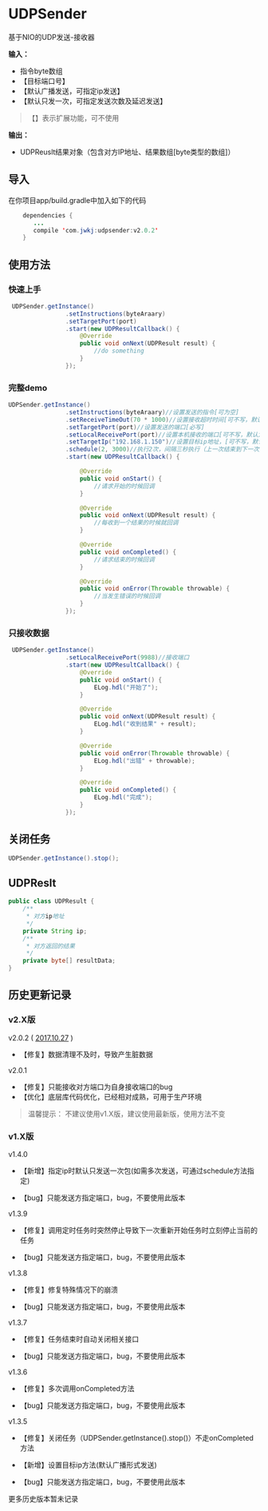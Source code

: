 # UDPSender

基于NIO的UDP发送-接收器

**输入：**

- 指令byte数组
- 【目标端口号】
- 【默认广播发送，可指定ip发送】
- 【默认只发一次，可指定发送次数及延迟发送】

>【】表示扩展功能，可不使用


**输出：**

- UDPReuslt结果对象（包含对方IP地址、结果数组[byte类型的数组]）


## 导入
在你项目app/build.gradle中加入如下的代码

```java
    dependencies {
       ...
       compile 'com.jwkj:udpsender:v2.0.2'
    }
```




## 使用方法

### 快速上手

```java
 UDPSender.getInstance()
                .setInstructions(byteAraary)
                .setTargetPort(port)
                .start(new UDPResultCallback() {
                    @Override
                    public void onNext(UDPResult result) {
                        //do something
                    }
                });
```

### 完整demo

```java
UDPSender.getInstance()
                .setInstructions(byteAraary)//设置发送的指令[可为空]
                .setReceiveTimeOut(70 * 1000)//设置接收超时时间[可不写，默认为60s]--超时70s就停止任务
                .setTargetPort(port)//设置发送的端口[必写]
                .setLocalReceivePort(port)//设置本机接收的端口[可不写，默认为目标端口]
                .setTargetIp("192.168.1.150")//设置目标ip地址，[可不写，默认广播]
                .schedule(2, 3000)//执行2次，间隔三秒执行（上一次结束到下一次开始的时间）
                .start(new UDPResultCallback() {

                    @Override
                    public void onStart() {
                        //请求开始的时候回调
                    }

                    @Override
                    public void onNext(UDPResult result) {
                        //每收到一个结果的时候就回调
                    }

                    @Override
                    public void onCompleted() {
                        //请求结束的时候回调
                    }

                    @Override
                    public void onError(Throwable throwable) {
                        //当发生错误的时候回调
                    }
                });
```

### 只接收数据

```java
 UDPSender.getInstance()
                .setLocalReceivePort(9988)//接收端口
                .start(new UDPResultCallback() {
                    @Override
                    public void onStart() {
                        ELog.hdl("开始了");
                    }

                    @Override
                    public void onNext(UDPResult result) {
                        ELog.hdl("收到结果" + result);
                    }

                    @Override
                    public void onError(Throwable throwable) {
                        ELog.hdl("出错" + throwable);
                    }

                    @Override
                    public void onCompleted() {
                        ELog.hdl("完成");
                    }
                });
```


## 关闭任务

```java
UDPSender.getInstance().stop();
```

## UDPReslt

```java
public class UDPResult {
    /**
     * 对方ip地址
     */
    private String ip;
    /**
     * 对方返回的结果
     */
    private byte[] resultData;
}
```

## 历史更新记录

### v2.X版

v2.0.2 ( [2017.10.27]() )
- 【修复】数据清理不及时，导致产生脏数据

v2.0.1
- 【修复】只能接收对方端口为自身接收端口的bug
- 【优化】底层库代码优化，已经相对成熟，可用于生产环境

> 温馨提示： 不建议使用v1.X版，建议使用最新版，使用方法不变


### v1.X版

v1.4.0

- 【新增】指定ip时默认只发送一次包(如需多次发送，可通过schedule方法指定)

- 【bug】只能发送方指定端口，bug，不要使用此版本

v1.3.9

- 【修复】调用定时任务时突然停止导致下一次重新开始任务时立刻停止当前的任务

- 【bug】只能发送方指定端口，bug，不要使用此版本

v1.3.8

- 【修复】修复特殊情况下的崩溃

- 【bug】只能发送方指定端口，bug，不要使用此版本

v1.3.7

- 【修复】任务结束时自动关闭相关接口

- 【bug】只能发送方指定端口，bug，不要使用此版本

 v1.3.6

- 【修复】多次调用onCompleted方法


- 【bug】只能发送方指定端口，bug，不要使用此版本

 v1.3.5

- 【修复】关闭任务（UDPSender.getInstance().stop()）不走onCompleted方法

- 【新增】设置目标ip方法(默认广播形式发送)

- 【bug】只能发送方指定端口，bug，不要使用此版本

更多历史版本暂未记录
